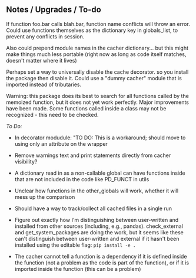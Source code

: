 ## Notes / Upgrades / To-do ##

If function foo.bar calls blah.bar, function name conflicts will throw an error. Could use functions themselves as the dictionary key in globals_list, to prevent any conflicts in session.

Also could prepend module names in the cacher dictionary... but this might make things much less portable (right now as long as code itself matches, doesn't matter where it lives)

Perhaps set a way to universally disable the cache decorator. so you install the package then disable it. Could use a "dummy cacher" module that is imported instead of tributaries.

Warning: this package does its best to search for all functions called by the memoized function, but it does not yet work perfectly. Major improvements have been made. Some functions called inside a class may not be recognized - this need to be checked.

*To Do:*

* In decorator modudule: "TO DO: This is a workaround; should move to using only an attribute on the wrapper

* Remove warnings text and print statements directly from cacher visibility?

* A dictionary read in as a non-callable global can have functions inside that are not included in the code
like PD_FUNCT in utils

* Unclear how functions in the other_globals will work, whether it will mess up the comparison

* Should have a way to track/collect all cached files in a single run

* Figure out exactly how I'm distinguishing between user-written and installed from other sources (including, e.g., pandas). check_external and get_system_packages are doing the work, but it seems like these can't distinguish between user-written and external if it hasn't been installed using the editable flag: `pip install -e .`

* The cacher cannot tell a function is a dependency if it is defined inside the function (not a problem as the code is part of the function), or if it is imported inside the function (this can be a problem)